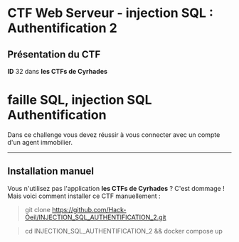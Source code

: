 # CTF Web Serveur - injection SQL : Authentification 2

## Présentation du CTF 
**ID** 32 dans **les CTFs de Cyrhades**


# faille SQL, injection SQL Authentification
Dans ce challenge vous devez réussir à vous connecter avec un compte d'un agent immobilier.

-----------

## Installation manuel
Vous n'utilisez pas l'application **les CTFs de Cyrhades** ? C'est dommage !
Mais voici comment installer ce CTF manuellement :

> git clone https://github.com/Hack-Oeil/INJECTION_SQL_AUTHENTIFICATION_2.git

> cd INJECTION_SQL_AUTHENTIFICATION_2 && docker compose up